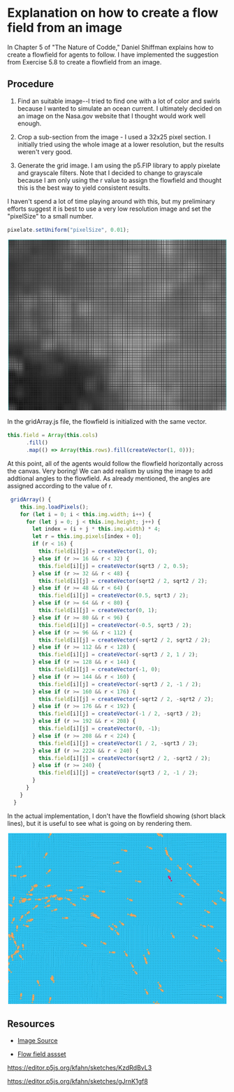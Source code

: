 # Explanation on how to create a flow field from an image

In Chapter 5 of "The Nature of Codde," Daniel Shiffman explains how to create a flowfield for agents to follow. I have implemented the suggestion from Exercise 5.8 to create a flowfield from an image.

## Procedure

1. Find an suitable image--I tried to find one with a lot of color and swirls because I wanted to simulate an ocean current. I ultimately decided on an image on the Nasa.gov website that I thought would work well enough. 

2. Crop a sub-section from the image - I used a 32x25 pixel section. I initially tried using the whole image at a lower resolution, but the results weren't very good. 

3. Generate the grid image.  I am using the p5.FIP library to apply pixelate and grayscale filters. Note that I decided to change to grayscale because I am only using the r value to assign the flowfield and thought this is the best way to yield consistent results.

 I haven't spend a lot of time playing around with this, but my preliminary efforts suggest it is best to use a very low resolution image and set the "pixelSize" to a small number.

```JavaScript
pixelate.setUniform("pixelSize", 0.01);
```

<p align="center"><img src="assets/grid.jpg" alt="Pixelated Image" width="500px"></p>

In the gridArray.js file, the flowfield is initialized with the same vector.

```JavaScript
this.field = Array(this.cols)
      .fill()
      .map(() => Array(this.rows).fill(createVector(1, 0)));
```

At this point, all of the agents would follow the flowfield horizontally across the canvas. Very boring! We can add realism by using the image to add addtional angles to the flowfield. As already mentioned, the angles are assigned according to the value of r.

```JavaScript
 gridArray() {
    this.img.loadPixels();
    for (let i = 0; i < this.img.width; i++) {
      for (let j = 0; j < this.img.height; j++) {
        let index = (i + j * this.img.width) * 4;
        let r = this.img.pixels[index + 0];
        if (r < 16) {
          this.field[i][j] = createVector(1, 0);
        } else if (r >= 16 && r < 32) {
          this.field[i][j] = createVector(sqrt3 / 2, 0.5);
        } else if (r >= 32 && r < 48) {
          this.field[i][j] = createVector(sqrt2 / 2, sqrt2 / 2);
        } else if (r >= 48 && r < 64) {
          this.field[i][j] = createVector(0.5, sqrt3 / 2);
        } else if (r >= 64 && r < 80) {
          this.field[i][j] = createVector(0, 1);
        } else if (r >= 80 && r < 96) {
          this.field[i][j] = createVector(-0.5, sqrt3 / 2);
        } else if (r >= 96 && r < 112) {
          this.field[i][j] = createVector(-sqrt2 / 2, sqrt2 / 2);
        } else if (r >= 112 && r < 128) {
          this.field[i][j] = createVector(-sqrt3 / 2, 1 / 2);
        } else if (r >= 128 && r < 144) {
          this.field[i][j] = createVector(-1, 0);
        } else if (r >= 144 && r < 160) {
          this.field[i][j] = createVector(-sqrt3 / 2, -1 / 2);
        } else if (r >= 160 && r < 176) {
          this.field[i][j] = createVector(-sqrt2 / 2, -sqrt2 / 2);
        } else if (r >= 176 && r < 192) {
          this.field[i][j] = createVector(-1 / 2, -sqrt3 / 2);
        } else if (r >= 192 && r < 208) {
          this.field[i][j] = createVector(0, -1);
        } else if (r >= 208 && r < 224) {
          this.field[i][j] = createVector(1 / 2, -sqrt3 / 2);
        } else if (r >= 2224 && r < 240) {
          this.field[i][j] = createVector(sqrt2 / 2, -sqrt2 / 2);
        } else if (r >= 240) {
          this.field[i][j] = createVector(sqrt3 / 2, -1 / 2);
        }
      }
    }
  }
```

In the actual implementation, I don't have the flowfield showing (short black lines), but it is useful to see what is going on by rendering them.

<p align="center"><img src="assets/flowfield.jpg" alt="Pixelated Image" width="500px"></p>

## Resources

- [Image Source](https://www.nasa.gov/image-article/chandra-and-webb-spy-a-cosmic-wreath/)

- [Flow field assset](https://editor.p5js.org/kfahn/sketches/-j7pTIZ6J)

https://editor.p5js.org/kfahn/sketches/KzdRdBvL3

https://editor.p5js.org/kfahn/sketches/gJrnK1gf8
